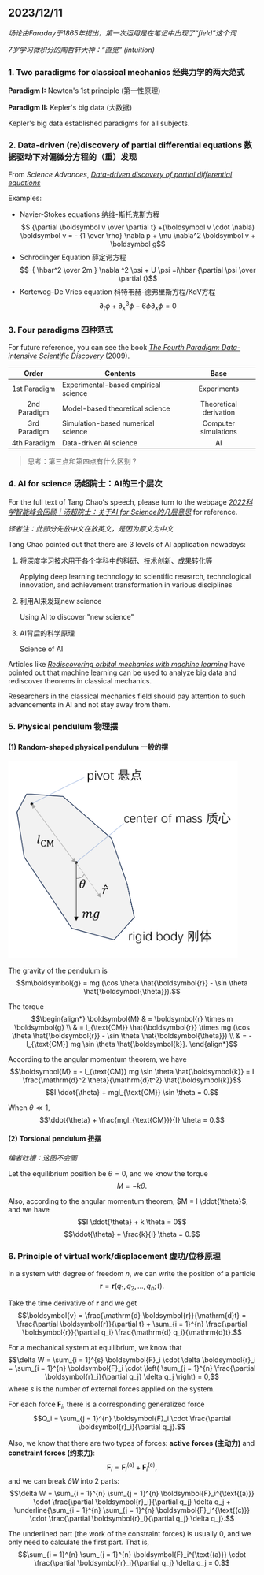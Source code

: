 ## 2023/12/11

*场论由Faraday于1865年提出，第一次运用是在笔记中出现了“field”这个词*

*7岁学习微积分的陶哲轩大神：“直觉” (intuition)*

### 1. Two paradigms for classical mechanics 经典力学的两大范式

**Paradigm I:** Newton's 1st principle (第一性原理)

**Paradigm II:** Kepler's big data (大数据)

Kepler's big data established paradigms for all subjects.

### 2. Data-driven (re)discovery of partial differential equations 数据驱动下对偏微分方程的（重）发现

From <i>Science Advances</i>, [<i>Data-driven discovery of partial differential equations</i>](https://doi.org/10.1126/sciadv.1602614)

Examples: 
- Navier-Stokes equations 纳维-斯托克斯方程 $$ {\partial \boldsymbol v \over \partial t} +(\boldsymbol v \cdot \nabla) \boldsymbol v = - {1 \over \rho} \nabla p + \mu \nabla^2 \boldsymbol v + \boldsymbol g$$
- Schrödinger Equation 薛定谔方程 $$-{ \hbar^2 \over 2m } \nabla ^2 \psi + U \psi =i\hbar {\partial \psi \over \partial t}$$ 
- Korteweg–De Vries equation 科特韦赫-德弗里斯方程/KdV方程 $$\partial_t \phi + \partial^3_x \phi - 6 \phi \partial_x \phi =0$$

### 3. Four paradigms 四种范式

For future reference, you can see the book [<i>The Fourth Paradigm: Data-intensive Scientific Discovery</i>](https://www.microsoft.com/en-us/research/uploads/prod/2009/10/Fourth_Paradigm.pdf) (2009).

| Order | Contents | Base |
| :----------------: | -------- | :--: |
| 1st Paradigm | Experimental-based empirical science | Experiments |
| 2nd Paradigm | Model-based theoretical science | Theoretical derivation |
| 3rd Paradigm | Simulation-based numerical science | Computer simulations |
| 4th Paradigm | Data-driven AI science | AI |

> 思考：第三点和第四点有什么区别？

### 4. AI for science 汤超院士：AI的三个层次

For the full text of Tang Chao's speech, please turn to the webpage [<i>2022科学智能峰会回顾｜汤超院士：关于AI for Science的几层意思</i>](http://www.aais.pku.edu.cn/news/shownews.php?id=1493) for reference.

*译者注：此部分先放中文在放英文，是因为原文为中文*

Tang Chao pointed out that there are 3 levels of AI application nowadays:

1. 将深度学习技术用于各个学科中的科研、技术创新、成果转化等
    
    Applying deep learning technology to scientific research, technological innovation, and achievement transformation in various disciplines

2. 利用AI来发现new science

    Using AI to discover "new science"

3. AI背后的科学原理

    Science of AI 

Articles like [<i>Rediscovering orbital mechanics with machine learning</i>](https://doi.org/10.1088/2632-2153/acfa63) have pointed out that machine learning can be used to analyze big data and rediscover theorems in classical mechanics.

Researchers in the classical mechanics field should pay attention to such advancements in AI and not stay away from them. 

### 5. Physical pendulum 物理摆

#### (1) Random-shaped physical pendulum 一般的摆

<img alt="Physical pendulum" src="../assets/Physical_pendulum.png" height=400>

The gravity of the pendulum is $$m\boldsymbol{g} = mg (\cos \theta \hat{\boldsymbol{r}} - \sin \theta \hat{\boldsymbol{\theta}}).$$

The torque $$\begin{align*}
    \boldsymbol{M} & = \boldsymbol{r} \times m \boldsymbol{g} \\
    & = l_{\text{CM}} \hat{\boldsymbol{r}} \times mg (\cos \theta \hat{\boldsymbol{r}} - \sin \theta \hat{\boldsymbol{\theta}}) \\
    & = - l_{\text{CM}} mg \sin \theta \hat{\boldsymbol{k}}.
\end{align*}$$

According to the angular momentum theorem, we have $$\boldsymbol{M} = - l_{\text{CM}} mg \sin \theta \hat{\boldsymbol{k}} = I \frac{\mathrm{d}^2 \theta}{\mathrm{d}t^2} \hat{\boldsymbol{k}}$$ $$I \ddot{\theta} + mgl_{\text{CM}} \sin \theta = 0.$$

When $\theta \ll 1$, $$\ddot{\theta} + \frac{mgl_{\text{CM}}}{I} \theta = 0.$$

#### (2) Torsional pendulum 扭摆

*编者吐槽：这图不会画*

Let the equilibrium position be $\theta = 0$, and we know the torque $$M = - k \theta.$$

Also, according to the angular momentum theorem, $M = I \ddot{\theta}$, and we have $$I \ddot{\theta} + k \theta = 0$$ $$\ddot{\theta} + \frac{k}{I} \theta = 0.$$

### 6. Principle of virtual work/displacement 虚功/位移原理

In a system with degree of freedom $n$, we can write the position of a particle $$\boldsymbol{r} = \boldsymbol{r}(q_1, q_2, \dots, q_n; t).$$

Take the time derivative of $\boldsymbol{r}$ and we get $$\boldsymbol{v} = \frac{\mathrm{d} \boldsymbol{r}}{\mathrm{d}t} = \frac{\partial \boldsymbol{r}}{\partial t} + \sum_{i = 1}^{n} \frac{\partial \boldsymbol{r}}{\partial q_i} \frac{\mathrm{d} q_i}{\mathrm{d}t}.$$

For a mechanical system at equilibrium, we know that $$\delta W = \sum_{i = 1}^{s} \boldsymbol{F}_i \cdot \delta \boldsymbol{r}_i = \sum_{i = 1}^{n} \boldsymbol{F}_i \cdot \left( \sum_{j = 1}^{n} \frac{\partial \boldsymbol{r}_i}{\partial q_j} \delta q_j \right) = 0,$$ where $s$ is the number of external forces applied on the system.

For each force $\boldsymbol{F}_i$, there is a corresponding generalized force $$Q_i = \sum_{j = 1}^{n} \boldsymbol{F}_i \cdot \frac{\partial \boldsymbol{r}_i}{\partial q_j}.$$

Also, we know that there are two types of forces: **active forces (主动力)** and **constraint forces (约束力)**: $$\boldsymbol{F}_i = \boldsymbol{F}_i^{\text{(a)}} + \boldsymbol{F}_i^{\text{(c)}},$$ and we can break $\delta W$ into 2 parts: $$\delta W = \sum_{i = 1}^{n} \sum_{j = 1}^{n} \boldsymbol{F}_i^{\text{(a)}} \cdot \frac{\partial \boldsymbol{r}_i}{\partial q_j} \delta q_j + \underline{\sum_{i = 1}^{n} \sum_{j = 1}^{n} \boldsymbol{F}_i^{\text{(c)}} \cdot \frac{\partial \boldsymbol{r}_i}{\partial q_j} \delta q_j}.$$

The underlined part (the work of the constraint forces) is usually $0$, and we only need to calculate the first part. That is, $$\sum_{i = 1}^{n} \sum_{j = 1}^{n} \boldsymbol{F}_i^{\text{(a)}} \cdot \frac{\partial \boldsymbol{r}_i}{\partial q_j} \delta q_j = 0.$$
